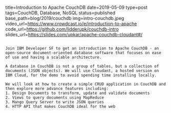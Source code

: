 title=Introduction to Apache CouchDB
date=2019-05-09
type=post
tags=CouchDB, Database, NoSQL
status=published
base_path=blog/2019/couchdb
img=intro-couchdb.jpeg
video_url=https://www.crowdcast.io/e/introduction-to-apache
code_url=https://github.com/lidderupk/couchdb-intro
slides_url=https://slides.com/upkar/apache-couchdb-cloudant#/
~~~~~~

Join IBM Developer SF to get an introduction to Apache CouchDB - an open-source document-oriented database software that focuses on ease of use and having a scalable architecture.

A database in CouchDB is not a group of tables, but a collection of documents (JSON objects). We will use Cloudant, a hosted version on IBM Cloud, for the demo to avoid spending time installing locally.

We will look at how to create a simple CRUD application in CouchDB and then explore more advance features including:
1. Design Documents to transform, update and validate documents
2. Views to query documents using MapReduce
3. Mango Query Server to write JSON queries
4. HTTP API that makes CouchDB ideal for the web
